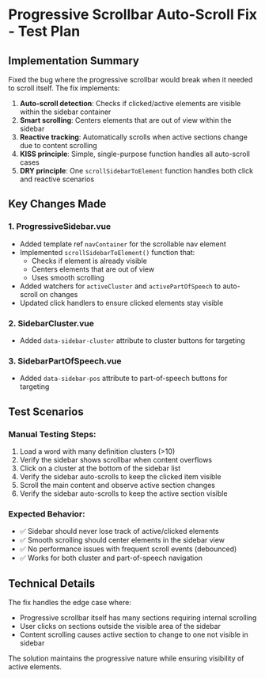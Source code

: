 # Progressive Scrollbar Auto-Scroll Fix - Test Plan

## Implementation Summary

Fixed the bug where the progressive scrollbar would break when it needed to scroll itself. The fix implements:

1. **Auto-scroll detection**: Checks if clicked/active elements are visible within the sidebar container
2. **Smart scrolling**: Centers elements that are out of view within the sidebar
3. **Reactive tracking**: Automatically scrolls when active sections change due to content scrolling
4. **KISS principle**: Simple, single-purpose function handles all auto-scroll cases
5. **DRY principle**: One `scrollSidebarToElement` function handles both click and reactive scenarios

## Key Changes Made

### 1. ProgressiveSidebar.vue
- Added template ref `navContainer` for the scrollable nav element
- Implemented `scrollSidebarToElement()` function that:
  - Checks if element is already visible
  - Centers elements that are out of view
  - Uses smooth scrolling
- Added watchers for `activeCluster` and `activePartOfSpeech` to auto-scroll on changes
- Updated click handlers to ensure clicked elements stay visible

### 2. SidebarCluster.vue
- Added `data-sidebar-cluster` attribute to cluster buttons for targeting

### 3. SidebarPartOfSpeech.vue  
- Added `data-sidebar-pos` attribute to part-of-speech buttons for targeting

## Test Scenarios

### Manual Testing Steps:
1. Load a word with many definition clusters (>10)
2. Verify the sidebar shows scrollbar when content overflows
3. Click on a cluster at the bottom of the sidebar list
4. Verify the sidebar auto-scrolls to keep the clicked item visible
5. Scroll the main content and observe active section changes
6. Verify the sidebar auto-scrolls to keep the active section visible

### Expected Behavior:
- ✅ Sidebar should never lose track of active/clicked elements
- ✅ Smooth scrolling should center elements in the sidebar view
- ✅ No performance issues with frequent scroll events (debounced)
- ✅ Works for both cluster and part-of-speech navigation

## Technical Details

The fix handles the edge case where:
- Progressive scrollbar itself has many sections requiring internal scrolling
- User clicks on sections outside the visible area of the sidebar
- Content scrolling causes active section to change to one not visible in sidebar

The solution maintains the progressive nature while ensuring visibility of active elements.